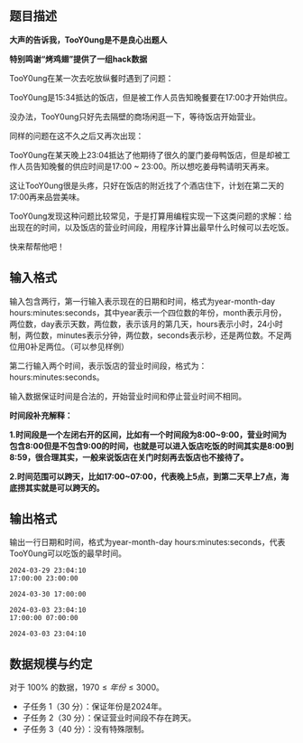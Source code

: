 ## 题目描述

**大声的告诉我，TooY0ung是不是良心出题人**

**特别鸣谢“烤鸡翅”提供了一组hack数据**

TooY0ung在某一次去吃放纵餐时遇到了问题：

TooY0ung是15:34抵达的饭店，但是被工作人员告知晚餐要在17:00才开始供应。

没办法，TooY0ung只好先去隔壁的商场闲逛一下，等待饭店开始营业。

同样的问题在这不久之后又再次出现：

TooY0ung在某天晚上23:04抵达了他期待了很久的厦门姜母鸭饭店，但是却被工作人员告知晚餐的供应时间是17:00 ~ 23:00。所以想吃姜母鸭请明天再来。

这让TooY0ung很是头疼，只好在饭店的附近找了个酒店住下，计划在第二天的17:00再来品尝美味。

TooY0ung发现这种问题比较常见，于是打算用编程实现一下这类问题的求解：给出现在的时间，以及饭店的营业时间段，用程序计算出最早什么时候可以去吃饭。

快来帮帮他吧！

## 输入格式

输入包含两行，第一行输入表示现在的日期和时间，格式为year-month-day hours:minutes:seconds，其中year表示一个四位数的年份，month表示月份，两位数，day表示天数，两位数，表示该月的第几天，hours表示小时，24小时制，两位数，minutes表示分钟，两位数，seconds表示秒，还是两位数。不足两位用0补足两位。（可以参见样例）

第二行输入两个时间，表示饭店的营业时间段，格式为：hours:minutes:seconds。

输入数据保证时间是合法的，开始营业时间和停止营业时间不相同。

**时间段补充解释：**

**1.时间段是一个左闭右开的区间，比如有一个时间段为8:00~9:00，营业时间为包含8:00但是不包含9:00的时间，也就是可以进入饭店吃饭的时间其实是8:00到8:59，很合理其实，一般来说饭店在关门时刻再去饭店也不接待了。**

**2.时间范围可以跨天，比如17:00~07:00，代表晚上5点，到第二天早上7点，海底捞其实就是可以跨天的。**

## 输出格式

输出一行日期和时间，格式为year-month-day hours:minutes:seconds，代表TooY0ung可以吃饭的最早时间。

```input1
2024-03-29 23:04:10
17:00:00 23:00:00
```

```output1
2024-03-30 17:00:00
```

```input2
2024-03-03 23:04:10
17:00:00 07:00:00
```

```output2
2024-03-03 23:04:10
```

## 数据规模与约定

对于 $100\%$ 的数据，$1970 \le 年份 \le 3000$。

- 子任务 1（30 分）：保证年份是$2024$年。
- 子任务 2（30 分）：保证营业时间段不存在跨天。
- 子任务 3（40 分）：没有特殊限制。

